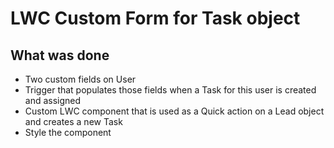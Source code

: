 # LWC Custom Form for Task object

## What was done

- Two custom fields on User
- Trigger that populates those fields when a Task for this user is created and assigned
- Custom LWC component that is used as a Quick action on a Lead object and creates a new Task
- Style the component
